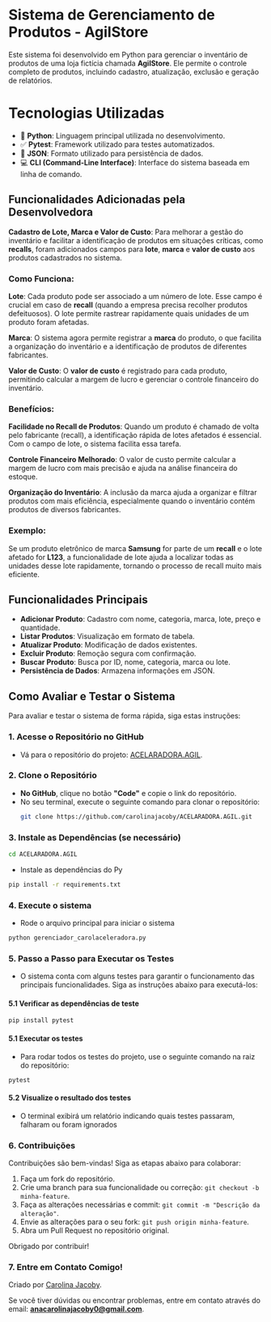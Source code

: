 # Sistema de Gerenciamento de Produtos - AgilStore

Este sistema foi desenvolvido em Python para gerenciar o inventário de produtos de uma loja fictícia chamada **AgilStore**. Ele permite o controle completo de produtos, incluindo cadastro, atualização, exclusão e geração de relatórios.

# Tecnologias Utilizadas #

- 🐍 **Python**: Linguagem principal utilizada no desenvolvimento.
- ✅ **Pytest**: Framework utilizado para testes automatizados.
- 📄 **JSON**: Formato utilizado para persistência de dados.
- 💻 **CLI (Command-Line Interface)**: Interface do sistema baseada em linha de comando.

## Funcionalidades Adicionadas pela Desenvolvedora

**Cadastro de Lote, Marca e Valor de Custo**: Para melhorar a gestão do inventário e facilitar a identificação de produtos em situações críticas, como **recalls**, foram adicionados campos para **lote**, **marca** e **valor de custo** aos produtos cadastrados no sistema.

  ### Como Funciona:
**Lote**: Cada produto pode ser associado a um número de lote. Esse campo é crucial em caso de **recall** (quando a empresa precisa recolher produtos defeituosos). O lote permite rastrear rapidamente quais unidades de um produto foram afetadas.

**Marca**: O sistema agora permite registrar a **marca** do produto, o que facilita a organização do inventário e a identificação de produtos de diferentes fabricantes.

**Valor de Custo**: O **valor de custo** é registrado para cada produto, permitindo calcular a margem de lucro e gerenciar o controle financeiro do inventário.

  ### Benefícios:
  **Facilidade no Recall de Produtos**: Quando um produto é chamado de volta pelo fabricante (recall), a identificação rápida de lotes afetados é essencial. Com o campo de lote, o sistema facilita essa tarefa.

**Controle Financeiro Melhorado**: O valor de custo permite calcular a margem de lucro com mais precisão e ajuda na análise financeira do estoque.

 **Organização do Inventário**: A inclusão da marca ajuda a organizar e filtrar produtos com mais eficiência, especialmente quando o inventário contém produtos de diversos fabricantes.

  ### Exemplo:
Se um produto eletrônico de marca **Samsung** for parte de um **recall** e o lote afetado for **L123**, a funcionalidade de lote ajuda a localizar todas as unidades desse lote rapidamente, tornando o processo de recall muito mais eficiente.
  

## Funcionalidades Principais

- **Adicionar Produto**: Cadastro com nome, categoria, marca, lote, preço e quantidade.
- **Listar Produtos**: Visualização em formato de tabela.
- **Atualizar Produto**: Modificação de dados existentes.
- **Excluir Produto**: Remoção segura com confirmação.
- **Buscar Produto**: Busca por ID, nome, categoria, marca ou lote.
- **Persistência de Dados**: Armazena informações em JSON.

## Como Avaliar e Testar o Sistema

Para avaliar e testar o sistema de forma rápida, siga estas instruções:

### **1. Acesse o Repositório no GitHub**
- Vá para o repositório do projeto: [ACELARADORA.AGIL](https://github.com/carolinajacoby/ACELARADORA.AGIL).

### **2. Clone o Repositório**
- **No GitHub**, clique no botão **"Code"** e copie o link do repositório.
- No seu terminal, execute o seguinte comando para clonar o repositório:
  ```bash
  git clone https://github.com/carolinajacoby/ACELARADORA.AGIL.git
  
### **3. Instale as Dependências (se necessário)**
```bash
cd ACELARADORA.AGIL
```

- Instale as dependências do Py
````bash
pip install -r requirements.txt
````

### **4. Execute o sistema**
- Rode o arquivo principal para iniciar o sistema
````bash  
python gerenciador_carolaceleradora.py
````

### **5. Passo a Passo para Executar os Testes**

- O sistema conta com alguns testes para garantir o funcionamento das principais funcionalidades.  Siga as instruções abaixo para executá-los:

#### **5.1 Verificar as dependências de teste**

````pip install pytest````

####  **5.1 Executar os testes**
- Para rodar todos os testes do projeto, use o seguinte comando na raiz do repositório:

````pytest````

#### **5.2 Visualize o resultado dos testes**

- O terminal exibirá um relatório indicando quais testes passaram, falharam ou foram ignorados

### **6. Contribuições**

Contribuições são bem-vindas! Siga as etapas abaixo para colaborar:

1. Faça um fork do repositório.
2. Crie uma branch para sua funcionalidade ou correção: `git checkout -b minha-feature`.
3. Faça as alterações necessárias e commit: `git commit -m "Descrição da alteração"`.
4. Envie as alterações para o seu fork: `git push origin minha-feature`.
5. Abra um Pull Request no repositório original.

Obrigado por contribuir!

### **7. Entre em Contato Comigo!**
Criado por [Carolina Jacoby](https://github.com/carolina_jacoby).

Se você tiver dúvidas ou encontrar problemas, entre em contato através do email: **anacarolinajacoby0@gmail.com**.





